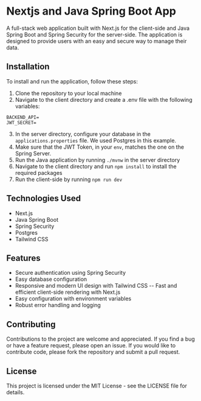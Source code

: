 # Nextjs and Java Spring Boot App

A full-stack web application built with Next.js for the client-side and Java Spring Boot and Spring Security for the server-side. The application is designed to provide users with an easy and secure way to manage their data.

## Installation

To install and run the application, follow these steps:

1. Clone the repository to your local machine
2. Navigate to the client directory and create a .env file with the following variables:

```
BACKEND_API=
JWT_SECRET=
```

3. In the server directory, configure your database in the `applications.properties` file. We used Postgres in this example.
4. Make sure that the JWT Token, in your `env`, matches the one on the Spring Server.
5. Run the Java application by running `./mvnw` in the server directory
6. Navigate to the client directory and run `npm install` to install the required packages
7. Run the client-side by running `npm run dev`

## Technologies Used

- Next.js
- Java Spring Boot
- Spring Security
- Postgres
- Tailwind CSS

## Features

- Secure authentication using Spring Security
- Easy database configuration
- Responsive and modern UI design with Tailwind CSS
  -- Fast and efficient client-side rendering with Next.js
- Easy configuration with environment variables
- Robust error handling and logging

## Contributing

Contributions to the project are welcome and appreciated. If you find a bug or have a feature request, please open an issue. If you would like to contribute code, please fork the repository and submit a pull request.

## License

This project is licensed under the MIT License - see the LICENSE file for details.
